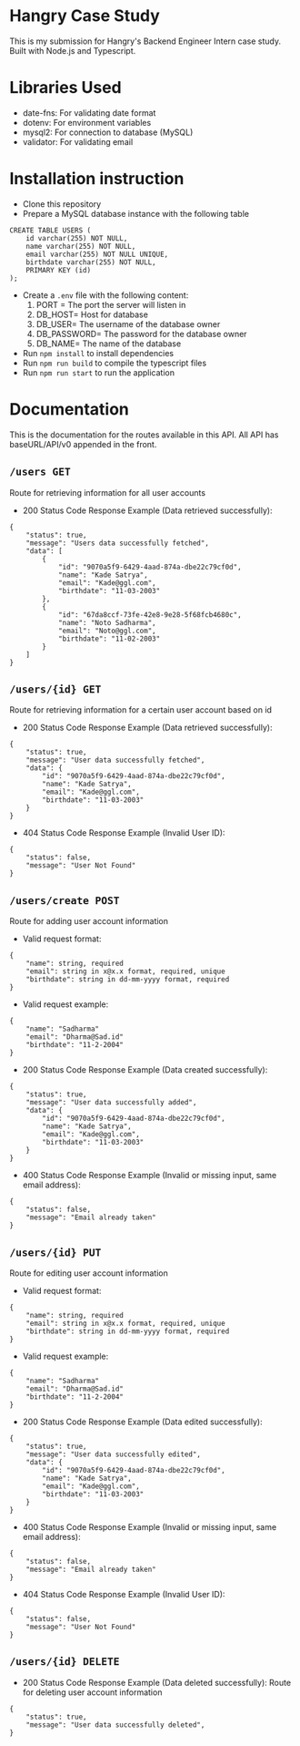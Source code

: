 # Hangry Case Study

This is my submission for Hangry's Backend Engineer Intern case study. Built with Node.js and Typescript.

# Libraries Used

- date-fns: For validating date format
- dotenv: For environment variables
- mysql2: For connection to database (MySQL)
- validator: For validating email

# Installation instruction

- Clone this repository
- Prepare a MySQL database instance with the following table

```
CREATE TABLE USERS (
    id varchar(255) NOT NULL,
    name varchar(255) NOT NULL,
    email varchar(255) NOT NULL UNIQUE,
    birthdate varchar(255) NOT NULL,
    PRIMARY KEY (id)
);
```

- Create a `.env` file with the following content:
  1. PORT = The port the server will listen in
  2. DB_HOST= Host for database
  3. DB_USER= The username of the database owner
  4. DB_PASSWORD= The password for the database owner
  5. DB_NAME= The name of the database
- Run `npm install` to install dependencies
- Run `npm run build` to compile the typescript files
- Run `npm run start` to run the application

# Documentation

This is the documentation for the routes available in this API. All API has baseURL/API/v0 appended in the front.

## `/users GET`

Route for retrieving information for all user accounts

- 200 Status Code Response Example (Data retrieved successfully):

```
{
    "status": true,
    "message": "Users data successfully fetched",
    "data": [
        {
            "id": "9070a5f9-6429-4aad-874a-dbe22c79cf0d",
            "name": "Kade Satrya",
            "email": "Kade@ggl.com",
            "birthdate": "11-03-2003"
        },
        {
            "id": "67da8ccf-73fe-42e8-9e28-5f68fcb4680c",
            "name": "Noto Sadharma",
            "email": "Noto@ggl.com",
            "birthdate": "11-02-2003"
        }
    ]
}
```

## `/users/{id} GET`

Route for retrieving information for a certain user account based on id

- 200 Status Code Response Example (Data retrieved successfully):

```
{
    "status": true,
    "message": "User data successfully fetched",
    "data": {
        "id": "9070a5f9-6429-4aad-874a-dbe22c79cf0d",
        "name": "Kade Satrya",
        "email": "Kade@ggl.com",
        "birthdate": "11-03-2003"
    }
}
```

- 404 Status Code Response Example (Invalid User ID):

```
{
    "status": false,
    "message": "User Not Found"
}
```

## `/users/create POST`

Route for adding user account information

- Valid request format:

```
{
    "name": string, required
    "email": string in x@x.x format, required, unique
    "birthdate": string in dd-mm-yyyy format, required
}
```

- Valid request example:

```
{
    "name": "Sadharma"
    "email": "Dharma@Sad.id"
    "birthdate": "11-2-2004"
}
```

- 200 Status Code Response Example (Data created successfully):

```
{
    "status": true,
    "message": "User data successfully added",
    "data": {
        "id": "9070a5f9-6429-4aad-874a-dbe22c79cf0d",
        "name": "Kade Satrya",
        "email": "Kade@ggl.com",
        "birthdate": "11-03-2003"
    }
}
```

- 400 Status Code Response Example (Invalid or missing input, same email address):

```
{
    "status": false,
    "message": "Email already taken"
}
```

## `/users/{id} PUT`

Route for editing user account information

- Valid request format:

```
{
    "name": string, required
    "email": string in x@x.x format, required, unique
    "birthdate": string in dd-mm-yyyy format, required
}
```

- Valid request example:

```
{
    "name": "Sadharma"
    "email": "Dharma@Sad.id"
    "birthdate": "11-2-2004"
}
```

- 200 Status Code Response Example (Data edited successfully):

```
{
    "status": true,
    "message": "User data successfully edited",
    "data": {
        "id": "9070a5f9-6429-4aad-874a-dbe22c79cf0d",
        "name": "Kade Satrya",
        "email": "Kade@ggl.com",
        "birthdate": "11-03-2003"
    }
}
```

- 400 Status Code Response Example (Invalid or missing input, same email address):

```
{
    "status": false,
    "message": "Email already taken"
}
```

- 404 Status Code Response Example (Invalid User ID):

```
{
    "status": false,
    "message": "User Not Found"
}
```

## `/users/{id} DELETE`

- 200 Status Code Response Example (Data deleted successfully):
  Route for deleting user account information

```
{
    "status": true,
    "message": "User data successfully deleted",
}
```
